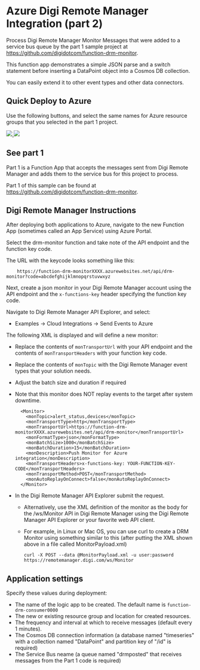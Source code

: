 # Azure Digi Remote Manager Integration (part 2)

Process Digi Remote Manager Monitor Messages that were added to a service bus queue by the part 1 sample project at
https://github.com/digidotcom/function-drm-monitor.

This function app demonstrates a simple JSON parse and a switch statement
before inserting a DataPoint object into a Cosmos DB collection.

You can easily extend it to other event types and other data connectors.

## Quick Deploy to Azure

Use the following buttons, and select the same names for Azure
resource groups that you selected in the part 1 project.

<a href="https://portal.azure.com/#create/Microsoft.Template/uri/https%3A%2F%2Fraw.githubusercontent.com%2Fdigidotcom%2Ffunction-drm-consumer%2Fmaster%2Fazuredeploy.json" target="_blank">
    <img src="http://azuredeploy.net/deploybutton.png"/>
</a>
<a href="http://armviz.io/#/?load=https%3A%2F%2Fraw.githubusercontent.com%2Fdigidotcom%2Ffunction-drm-consumer%2Fmaster%2Fazuredeploy.json" target="_blank">
    <img src="http://armviz.io/visualizebutton.png"/>
</a>

## See part 1

Part 1 is a Function App that accepts the messages sent from Digi Remote Manager and adds them to the service bus for this project to process.

Part 1 of this sample can be found at https://github.com/digidotcom/function-drm-monitor.

## Digi Remote Manager Instructions

After deploying both applications to Azure, navigate to the new Function App (sometimes called an App Service) using Azure Portal.

Select the drm-monitor function and take note of the API endpoint and the function key code.

The URL with the keycode looks something like this:

```
    https://function-drm-monitorXXXX.azurewebsites.net/api/drm-monitor?code=abcdefghijklmnopqrstuvwxyz
```


Next, create a json monitor in your Digi Remote Manager account using the API endpoint and the `x-functions-key` header specifying the function key code.

Navigate to Digi Remote Manager API Explorer, and select:
*  Examples -> Cloud Integrations -> Send Events to Azure

The following XML is displayed and will define a new monitor:

* Replace the contents of `monTransportUrl`
with your API endpoint and the contents of `monTransportHeaders` with your
function key code.

* Replace the contents of `monTopic` with the Digi Remote Manager event types
  that your solution needs.

* Adjust the batch size and duration if required

* Note that this monitor does NOT replay events to the target after system downtime.

  ```
    <Monitor>
      <monTopic>alert_status,devices</monTopic>
      <monTransportType>http</monTransportType>
      <monTransportUrl>https://function-drm-monitorXXXX.azurewebsites.net/api/drm-monitor</monTransportUrl>
      <monFormatType>json</monFormatType>
      <monBatchSize>1000</monBatchSize>
      <monBatchDuration>15</monBatchDuration>
      <monDescription>Push Monitor for Azure integration</monDescription>
      <monTransportHeaders>x-functions-key: YOUR-FUNCTION-KEY-CODE</monTransportHeaders>
      <monTransportMethod>POST</monTransportMethod>
      <monAutoReplayOnConnect>false</monAutoReplayOnConnect>
    </Monitor>
  ```

* In the Digi Remote Manager API Explorer submit the request.

  * Alternatively, use the XML definition of the monitor as the body for the /ws/Monitor API in Digi Remote Manager using the Digi Remote Manager API Explorer or your favorite web API client.

  * For example, in Linux or Mac OS, you can use curl to create a DRM Monitor using
something similar to this (after putting the XML shown above in a file called MonitorPayload.xml)

    ```
    curl -X POST --data @MonitorPayload.xml -u user:password https://remotemanager.digi.com/ws/Monitor
    ```

## Application settings

Specify these values during deployment:

* The name of the logic app to be created. The default name is `function-drm-consumer0000`
* The new or existing resource group and location for created resources.
* The frequency and interval at which to receive messages (default every 1 minutes).
* The Cosmos DB connection information (a database named "timeseries" with a collection named "DataPoint" and partition key of "/id" is required)
* The Service Bus neame (a queue named "drmposted" that receives messages from the Part 1 code is required)

